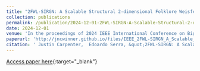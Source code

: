 ```yaml
---
title: "2FWL-SIRGN: A Scalable Structural 2-dimensional Folklore Weisfeiler Lehman Graph Representation Learning Approach Via Structural Graph Partitioning"
collection: publications
permalink: /publication/2024-12-01-2FWL-SIRGN-A-Scalable-Structural-2-dimensional-Folklore-Weisfeiler-Lehman-Graph-Representation-Learning-Approach-Via-Structural-Graph-Partitioning
date: 2024-12-01
venue: 'In the proceedings of 2024 IEEE International Conference on Big Data (Big Data)'
paperurl: 'http://jncwinner.github.io/files/IEEE_2FWL-SIRGN_A_Scalable_Structural_2-dimensional_Folklore_Weisfeiler_Lehman_Graph_Representation_Learning_Approach_Via_Structural_Graph_Partitioning.pdf'
citation: ' Justin Carpenter,  Edoardo Serra, &quot;2FWL-SIRGN: A Scalable Structural 2-dimensional Folklore Weisfeiler Lehman Graph Representation Learning Approach Via Structural Graph Partitioning.&quot; In the proceedings of 2024 IEEE International Conference on Big Data (Big Data), 2024.'
---
```

[Access paper here](http://jncwinner.github.io/files/IEEE_2FWL-SIRGN_A_Scalable_Structural_2-dimensional_Folklore_Weisfeiler_Lehman_Graph_Representation_Learning_Approach_Via_Structural_Graph_Partitioning.pdf){:target="_blank"}
